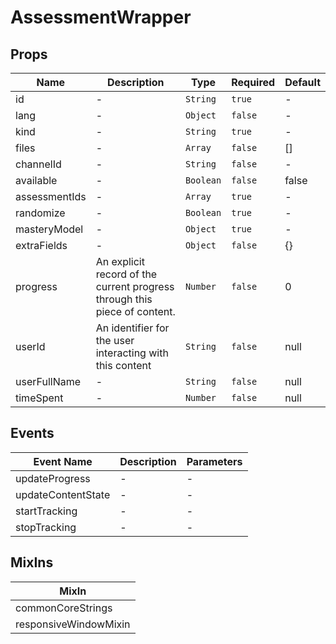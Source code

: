 # AssessmentWrapper

## Props

<!-- @vuese:AssessmentWrapper:props:start -->
|Name|Description|Type|Required|Default|
|---|---|---|---|---|
|id|-|`String`|`true`|-|
|lang|-|`Object`|`false`|-|
|kind|-|`String`|`true`|-|
|files|-|`Array`|`false`|[]|
|channelId|-|`String`|`false`|-|
|available|-|`Boolean`|`false`|false|
|assessmentIds|-|`Array`|`true`|-|
|randomize|-|`Boolean`|`true`|-|
|masteryModel|-|`Object`|`true`|-|
|extraFields|-|`Object`|`false`|{}|
|progress|An explicit record of the current progress through this piece of content.|`Number`|`false`|0|
|userId|An identifier for the user interacting with this content|`String`|`false`|null|
|userFullName|-|`String`|`false`|null|
|timeSpent|-|`Number`|`false`|null|

<!-- @vuese:AssessmentWrapper:props:end -->


## Events

<!-- @vuese:AssessmentWrapper:events:start -->
|Event Name|Description|Parameters|
|---|---|---|
|updateProgress|-|-|
|updateContentState|-|-|
|startTracking|-|-|
|stopTracking|-|-|

<!-- @vuese:AssessmentWrapper:events:end -->


## MixIns

<!-- @vuese:AssessmentWrapper:mixIns:start -->
|MixIn|
|---|
|commonCoreStrings|
|responsiveWindowMixin|

<!-- @vuese:AssessmentWrapper:mixIns:end -->
